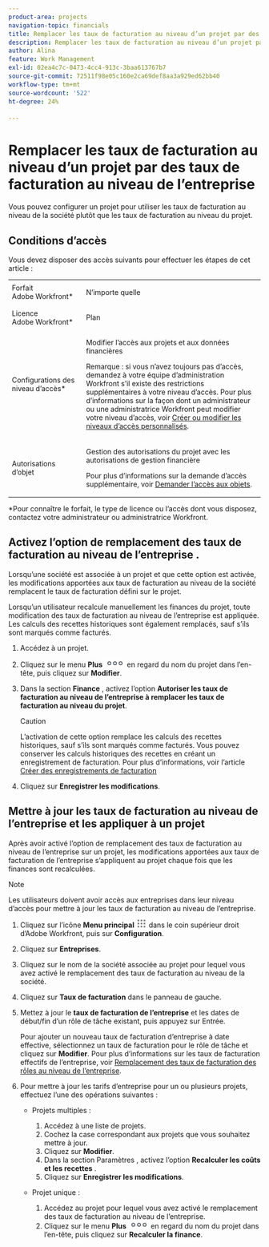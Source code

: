 ```yaml
---
product-area: projects
navigation-topic: financials
title: Remplacer les taux de facturation au niveau d’un projet par des taux de facturation au niveau de l’entreprise
description: Remplacer les taux de facturation au niveau d’un projet par des taux de facturation au niveau de l’entreprise
author: Alina
feature: Work Management
exl-id: 02ea4c7c-0473-4cc4-913c-3baa613767b7
source-git-commit: 72511f98e05c160e2ca69def8aa3a929ed62bb40
workflow-type: tm+mt
source-wordcount: '522'
ht-degree: 24%

---
```


# Remplacer les taux de facturation au niveau d’un projet par des taux de facturation au niveau de l’entreprise

<!--
<p data-mc-conditions="QuicksilverOrClassic.Draft mode">(NOTE: THIS IS LINKED TO THE UI IN THE EDIT PROJECT MODAL)</p>
-->

Vous pouvez configurer un projet pour utiliser les taux de facturation au niveau de la société plutôt que les taux de facturation au niveau du projet.

## Conditions d’accès

Vous devez disposer des accès suivants pour effectuer les étapes de cet article :

<table style="table-layout:auto"> 
 <col> 
 <col> 
 <tbody> 
  <tr> 
   <td role="rowheader">Forfait Adobe Workfront*</td> 
   <td> <p>N’importe quelle</p> </td> 
  </tr> 
  <tr> 
   <td role="rowheader">Licence Adobe Workfront*</td> 
   <td> <p>Plan </p> </td> 
  </tr> 
  <tr> 
   <td role="rowheader">Configurations des niveau d’accès*</td> 
   <td> <p>Modifier l’accès aux projets et aux données financières</p> <p>Remarque : si vous n’avez toujours pas d’accès, demandez à votre équipe d’administration Workfront s’il existe des restrictions supplémentaires à votre niveau d’accès. Pour plus d’informations sur la façon dont un administrateur ou une administratrice Workfront peut modifier votre niveau d’accès, voir <a href="../../../administration-and-setup/add-users/configure-and-grant-access/create-modify-access-levels.md" class="MCXref xref">Créer ou modifier les niveaux d’accès personnalisés</a>.</p> </td> 
  </tr> 
  <tr> 
   <td role="rowheader">Autorisations d’objet</td> 
   <td> <p>Gestion des autorisations du projet avec les autorisations de gestion financière</p> <p>Pour plus d’informations sur la demande d’accès supplémentaire, voir <a href="../../../workfront-basics/grant-and-request-access-to-objects/request-access.md" class="MCXref xref">Demander l’accès aux objets</a>.</p> </td> 
  </tr> 
 </tbody> 
</table>

&#42;Pour connaître le forfait, le type de licence ou l’accès dont vous disposez, contactez votre administrateur ou administratrice Workfront.

## Activez l’option de remplacement des taux de facturation au niveau de l’entreprise .

Lorsqu’une société est associée à un projet et que cette option est activée, les modifications apportées aux taux de facturation au niveau de la société remplacent le taux de facturation défini sur le projet.

Lorsqu’un utilisateur recalcule manuellement les finances du projet, toute modification des taux de facturation au niveau de l’entreprise est appliquée. Les calculs des recettes historiques sont également remplacés, sauf s’ils sont marqués comme facturés.

1. Accédez à un projet.
1. Cliquez sur le menu **Plus** ![](assets/qs-more-icon-on-an-object.png) en regard du nom du projet dans l’en-tête, puis cliquez sur **Modifier**.
1. Dans la section **Finance** , activez l’option **Autoriser les taux de facturation au niveau de l’entreprise à remplacer les taux de facturation au niveau du projet**.

   >[!CAUTION]
   >
   >L’activation de cette option remplace les calculs des recettes historiques, sauf s’ils sont marqués comme facturés. Vous pouvez conserver les calculs historiques des recettes en créant un enregistrement de facturation. Pour plus d’informations, voir l’article [Créer des enregistrements de facturation](../../../manage-work/projects/project-finances/create-billing-records.md)

1. Cliquez sur **Enregistrer les modifications**.

## Mettre à jour les taux de facturation au niveau de l’entreprise et les appliquer à un projet

Après avoir activé l’option de remplacement des taux de facturation au niveau de l’entreprise sur un projet, les modifications apportées aux taux de facturation de l’entreprise s’appliquent au projet chaque fois que les finances sont recalculées.

>[!NOTE]
>
>Les utilisateurs doivent avoir accès aux entreprises dans leur niveau d’accès pour mettre à jour les taux de facturation au niveau de l’entreprise.

1. Cliquez sur l’icône **Menu principal** ![](assets/main-menu-icon.png) dans le coin supérieur droit d’Adobe Workfront, puis sur **Configuration**.
1. Cliquez sur **Entreprises**.
1. Cliquez sur le nom de la société associée au projet pour lequel vous avez activé le remplacement des taux de facturation au niveau de la société.
1. Cliquez sur **Taux de facturation** dans le panneau de gauche.
1. Mettez à jour le **taux de facturation de l’entreprise** et les dates de début/fin d’un rôle de tâche existant, puis appuyez sur Entrée.

   Pour ajouter un nouveau taux de facturation d’entreprise à date effective, sélectionnez un taux de facturation pour le rôle de tâche et cliquez sur **Modifier**. Pour plus d’informations sur les taux de facturation effectifs de l’entreprise, voir [Remplacement des taux de facturation des rôles au niveau de l’entreprise](/help/quicksilver/administration-and-setup/set-up-workfront/organizational-setup/override-job-role-billing-rates-company-level.md).

1. Pour mettre à jour les tarifs d’entreprise pour un ou plusieurs projets, effectuez l’une des opérations suivantes :

   * Projets multiples :

      1. Accédez à une liste de projets.
      1. Cochez la case correspondant aux projets que vous souhaitez mettre à jour.
      1. Cliquez sur **Modifier**.
      1. Dans la section Paramètres , activez l’option **Recalculer les coûts et les recettes** .
      1. Cliquez sur **Enregistrer les modifications**.

   * Projet unique :

      1. Accédez au projet pour lequel vous avez activé le remplacement des taux de facturation au niveau de l’entreprise.
      1. Cliquez sur le menu **Plus** ![](assets/qs-more-icon-on-an-object.png) en regard du nom du projet dans l’en-tête, puis cliquez sur **Recalculer la finance**.
